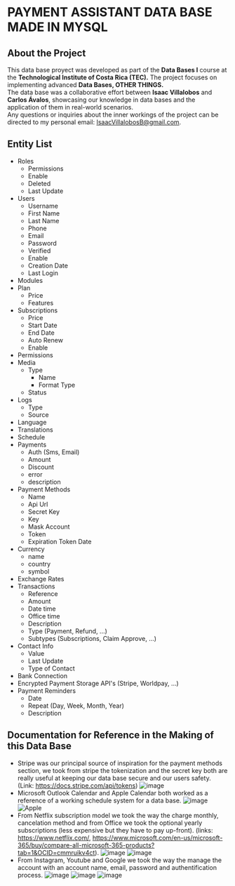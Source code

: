 # PAYMENT ASSISTANT DATA BASE MADE IN MYSQL

## About the Project
This data base proyect was developed as part of the **Data Bases I** course at the **Technological Institute of Costa Rica (TEC).** The project focuses on implementing advanced **Data Bases, OTHER THINGS.**  
The data base was a collaborative effort between **Isaac Villalobos** and **Carlos Ávalos**, showcasing our knowledge in data bases and the application of them in real-world scenarios.  
Any questions or inquiries about the inner workings of the project can be directed to my personal email: IsaacVillalobosB@gmail.com.

## Entity List
- Roles
  - Permissions
  - Enable
  - Deleted
  - Last Update
- Users
  - Username
  - First Name
  - Last Name
  - Phone
  - Email
  - Password
  - Verified
  - Enable
  - Creation Date
  - Last Login
- Modules
- Plan
  - Price
  - Features
- Subscriptions
  - Price
  - Start Date
  - End Date
  - Auto Renew
  - Enable
- Permissions
- Media
  - Type
    - Name
    - Format Type
  - Status
- Logs
  - Type
  - Source
- Language
- Translations
- Schedule
- Payments
  - Auth (Sms, Email)
  - Amount
  - Discount
  - error
  - description
- Payment Methods
  - Name
  - Api Url
  - Secret Key
  - Key
  - Mask Account
  - Token
  - Expiration Token Date
- Currency
  - name
  - country
  - symbol
- Exchange Rates
- Transactions
  - Reference
  - Amount
  - Date time
  - Office time
  - Description
  - Type (Payment, Refund, ...)
  - Subtypes (Subscriptions, Claim Approve, ...)
- Contact Info
  - Value
  - Last Update
  - Type of Contact
- Bank Connection
- Encrypted Payment Storage API's (Stripe, Worldpay, ...)
- Payment Reminders
  - Date
  - Repeat (Day, Week, Month, Year)
  - Description
## Documentation for Reference in the Making of this Data Base
- Stripe was our principal source of inspiration for the payment methods section, we took from stripe the tokenization and the secret key both are really useful at keeping our data base secure and our users safety. (Link: https://docs.stripe.com/api/tokens)
![image](https://github.com/user-attachments/assets/0e5e1788-64af-4602-a4d0-b25417f1f2e6)
- Microsoft Outlook Calendar and Apple Calendar both worked as a reference of a working schedule system for a data base. 
![image](https://github.com/user-attachments/assets/9e1d8c28-fcd0-4138-8a38-c72c662eaff4)
![Apple](https://github.com/user-attachments/assets/9d82d787-492f-41a8-ba26-92cd815039d8)
- From Netflix subscription model we took the way the charge monthly, cancelation method and from Office we took the optional yearly subscriptions (less expensive but they have to pay up-front). (links: https://www.netflix.com/, https://www.microsoft.com/en-us/microsoft-365/buy/compare-all-microsoft-365-products?tab=1&OCID=cmmruikv4ct).
![image](https://github.com/user-attachments/assets/59e45e44-7365-42b5-870f-308716247ebb)
![image](https://github.com/user-attachments/assets/9e1f32ba-f744-40fc-9b00-3a79b5a5969f)
- From Instagram, Youtube and Google we took the way the manage the account with an account name, email, password and authentification process.
![image](https://github.com/user-attachments/assets/d095291b-787b-4d1b-bf0c-3fffb0d07f97)
![image](https://github.com/user-attachments/assets/4b82c30f-7fc9-4c9e-b28d-6800ac8337d3)
![image](https://github.com/user-attachments/assets/33de42a9-223e-434a-93bf-e9f2b833f35e)

